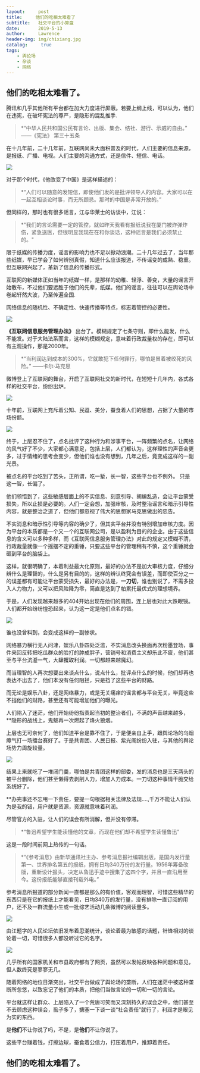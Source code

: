 ```yaml
---
layout:     post
title:     他们的吃相太难看了
subtitle:   社交平台的小算盘
date:       2019-5-13
author:     Lawrence
header-img: img/chixiang.jpg
catalog: 	 true
tags:
    - 舆论场
    - 杂谈
    - 网络
---
```

## 他们的吃相太难看了。

腾讯和几乎其他所有平台都在加大力度进行屏蔽。若要上纲上线，可以认为，他们在违宪，在破坏宪法的尊严，是隐形的混乱推手.

>*“中华人民共和国公民有言论、出版、集会、结社、游行、示威的自由。”
                                                                               ——《宪法》 第三十五条

在十几年前，二十几年前，互联网尚未大面积普及的时代，人们主要的信息来源，是报纸、广播、电视。人们主要的沟通方式，还是信件、短信、电话。

![](https://s2.ax1x.com/2019/05/18/EOXb1U.png)

对于那个时代，《他改变了中国》是这样描述的：

>*“人们可以随意的发短信，即使他们发的是批评领导人的内容。大家可以在一起互相谈论时事，而无所顾忌。那时的中国是非常开放的。”


但同样的，那时也有很多谣言，江与华莱士的访谈中，江说：

>*"我们的言论需要一定的管控，就如昨天我看有报纸说我在厦门被炸弹炸伤，紧急送医，但很明显我现在在和你谈话，这种谣言是我们必须禁止的。"

限于纸媒的传播力度，谣言的影响力也不足以掀动浪潮。二十几年过去了，当年那些纸媒，早已学会了如何辨别真假，知道什么应该报道，不传谣变的成熟、稳重。但互联网兴起了，革新了信息的传播形式。

互联网的新媒体正如当年的纸媒一样，是那样的幼稚、轻浮、善变，大量的谣言开始散布，不过他们要远胜于他们的先辈，纸媒。他们的谣言，往往可以在舆论场中卷起轩然大波，乃至传遍全国.

网络信息的随机性、不确定性、快速传播等特点，标志着管控的必要性。

![](https://lawrence-1251535219.cos.ap-chengdu.myqcloud.com/%E5%9B%BE%E7%89%872.png?q-sign-algorithm=sha1&q-ak=AKIDOS3CEy5gda3onM50TAL03Rxwy63PRSIL&q-sign-time=1558178219;1558180019&q-key-time=1558178219;1558180019&q-header-list=&q-url-param-list=&q-signature=90b3194d696333f5b494b1bee8435e47f274ab54&x-cos-security-token=3e88662d7f548c15769340cdac0759027fe73f8e10001)

**《互联网信息服务管理办法》** 出台了。模糊规定了七条守则，即什么能发，什么不能发。对于大陆法系而言，这样的模糊规定，意味着行政裁量权的存在，即可以有主观操作，那是2000年。

>*“当利润达到成本的300%，它就敢犯下任何罪行，哪怕是冒着被绞死的风险。”
                                                                                                         ——卡尔·马克思

微博登上了互联网的舞台，开启了互联网社交的新时代，在短短十几年内，各式各样的社交平台，纷纷出炉。

![](https://s2.ax1x.com/2019/05/18/EOj3uQ.png)

十年前，互联网上充斥着公知、民逗、美分，蚕食着人们的思想，占据了大量的市场份额。

![](https://lawrence-1251535219.cos.ap-chengdu.myqcloud.com/%E5%9B%BE%E7%89%874.png?q-sign-algorithm=sha1&q-ak=AKIDXcnwYzZd5NEewnNKIIlWZYcgWKE56lF1&q-sign-time=1558178286;1558180086&q-key-time=1558178286;1558180086&q-header-list=&q-url-param-list=&q-signature=d8ea74b42b81e51c6def674f6ca6829838551e96&x-cos-security-token=7bb1ea5a71588f01c914dcee104f3b39418e569410001)

终于，上层忍不住了，点名批评了这种行为和涉事平台，一阵频繁的点名，让网络的风气好了不少，大家都心满意足，包括上层，人们都认为，这样理性的声音会更多，过于情绪的思考会变少，但他们谁也没有想到，几年之后，竟变成这样的一副光景。

被点名的平台吃到了苦头，正所谓，吃一堑，长一智，这些平台也不例外。
只是这一智，长偏了。

他们领悟到了，这些敏感层面上的不实信息、刻意引导、胡编乱造，会让平台蒙受损失，所以止损是必要的。人们一定会想，加强审核，及时整治谣言和暗示引导性内容，就是整治之道了，但他们都忽视了伟大的思想家马克思做出的忠告。

不实消息和暗示性引导等内容的确少了，但其实平台并没有特别增加审核力度。因为平台的本质都是一个又一个的互联网公司，是以盈利为目的的企业。由于这些信息的含义可以多种多样，而《互联网信息服务管理办法》对此的规定又模糊不清，行政裁量就像一个摇摆不定的重锤，只要这些平台的管理稍有不慎，这个重锤就会砸到平台的脑袋上。

这样，就很明确了，本着利益最大化原则，最好的办法不是加大审核力度，仔细分辨什么是理智的，什么是另有目的的，这样的辨认终究会有误差，而即使百分之一的误差都有可能让平台蒙受损失，最好的办法是，**一刀切**，谁也别说了，不需多投入人力物力，又可以把风险降为零，简直是达到了帕累托最优式的理想境界。

于是，人们发现越来越多的404开始出现在他们的周围，连上层也对此大跌眼镜。人们都开始纷纷惶恐起来，认为这一定是他们点名的错。

![](https://s2.ax1x.com/2019/05/18/EOjFje.png)

谁也没曾料到，会变成这样的一副惨状。

网络暴力横行无人问津，娱乐八卦四处泛滥，不实消息改头换面再次粉墨登场，事件来回反转把吃瓜群众的脸打的肿成胖子，营销号和消费主义却乐此不疲，他们甚至与平台沆瀣一气，大肆攫取利润。一切都越来越魔幻。

而当理智的人再次想要出来谈点什么，说点什么，批评点什么的时候，他们却再也表达不出去了，他们本没有任何阻拦，只是挡了这些平台的财路。

而无论是娱乐八卦，还是网络暴力，或是无关痛痒的谣言都与平台无关，毕竟这些不挡他们的财路，甚至还有可能增加他们的曝光。

人们陷入了迷茫，他们开始纷纷指责起当初的整治者们，不满的声音越来越多，**隐形的战线上，鬼魅再一次燃起了烽火狼烟。

上层也无可奈何了，他们知道平台是靠不住了，于是便亲自上手，跟舆论场的乌烟瘴气打一场擂台赛好了。于是共青团、人民日报、紫光阁纷纷入驻，与其他的舆论场势力周旋较量。

![](https://s2.ax1x.com/2019/05/18/EOjAnH.png)

结果上来就吃了一堆闭门羹，哪怕是共青团这样的部委，发的消息也是三天两头的被平台删除，他们甚至懒得去剥削人力，增加人力成本。一刀切这种事情干脆交给系统好了。

**办完事还不忘甩一下责任，要提一句根据相关法律及法规....,千万不能让人们认为是我的错，用户就是资源，资源就意味着利润。

尽管官方的入驻，让人们的误会有所消解，但并没有停滞。

>*“鲁迅希望学生能读懂他的文章，而现在他们却不希望学生读懂鲁迅”

这是一段时间前网上热传的一句话。

>*“《参考消息》由新华通讯社主办、参考消息报社编辑出版，是国内发行量第一、世界排名第五的报纸，拥有日均340万份的发行量。1956年筹备改版，重新设计报头，决定从鲁迅手迹中搜集了这四个字，并且一直沿用至今。这份报纸能够直接刊载外电。”

参考消息所报道的部分新闻一直都是那么的有价值，客观而理智，可惜这些精华的东西只是在它的报纸上才能看见，日均340万的发行量，没有排除一直订阅的用户，还不及一群流量小生或一批综艺活动几条微博的阅读量多。

![](https://s2.ax1x.com/2019/05/18/EOjEBd.png)

由江题字的人民论坛依旧发布着思潮统计，谈论着最为敏感的话题，针锋相对的谈论着一切，可惜很多人都没听过它的名字。

![](https://s2.ax1x.com/2019/05/18/EOjVHA.png)

几乎所有的国家机关和市县政府都有了网页，虽然可以发帖反映各种问题和意见，但人数终究是寥寥无几。

随着网络的地位日渐突出，社交平台做成了舆论场的垄断，人们在迷茫中被这种垄断所忽悠，以致忘记了他们的本质，把他们当做言论的一切和一切的言论。

平台就这样让群众、上层陷入了一个荒唐可笑而又深刻持久的误会之中，他们甚至不去顾虑这种误会，虱子多了，搪塞一下谈一谈“社会责任”就行了，利润才是眼见为实的东西。

是**他们**不让你说了吗，不是，是**他们**不让你说了。

这些平台赚着钱，打擦边球，蚕食着公信力，打压着用户，推卸着责任。

## 他们的吃相太难看了。

